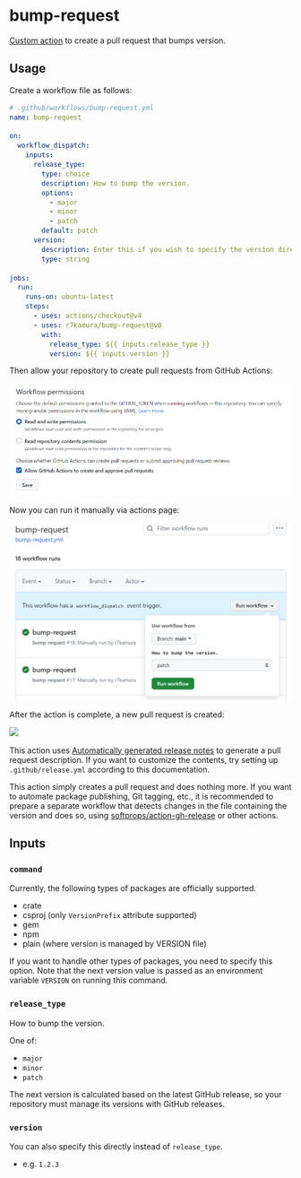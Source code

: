 # bump-request

[Custom action](https://docs.github.com/en//actions/creating-actions/about-custom-actions) to create a pull request that bumps version.

## Usage

Create a workflow file as follows:

```yaml
# .github/workflows/bump-request.yml
name: bump-request

on:
  workflow_dispatch:
    inputs:
      release_type:
        type: choice
        description: How to bump the version.
        options:
          - major
          - minor
          - patch
        default: patch
      version:
        description: Enter this if you wish to specify the version directly.
        type: string

jobs:
  run:
    runs-on: ubuntu-latest
    steps:
      - uses: actions/checkout@v4
      - uses: r7kamura/bump-request@v0
        with:
          release_type: ${{ inputs.release_type }}
          version: ${{ inputs.version }}
```

Then allow your repository to create pull requests from GitHub Actions:

![](images/workflow-permissions.png)

Now you can run it manually via actions page:

![](images/workflow.png)

After the action is complete, a new pull request is created:

![](images/pull-request.png)

This action uses [Automatically generated release notes](https://docs.github.com/en//repositories/releasing-projects-on-github/automatically-generated-release-notes) to generate a pull request description.
If you want to customize the contents, try setting up `.github/release.yml` according to this documentation.

This action simply creates a pull request and does nothing more. If you want to automate package publishing, Git tagging, etc., it is recommended to prepare a separate workflow that detects changes in the file containing the version and does so, using [softprops/action-gh-release](https://github.com/softprops/action-gh-release) or other actions.

## Inputs

### `command`

Currently, the following types of packages are officially supported.

- crate
- csproj (only `VersionPrefix` attribute supported)
- gem
- npm
- plain (where version is managed by VERSION file)

If you want to handle other types of packages, you need to specify this option.
Note that the next version value is passed as an environment variable `VERSION` on running this command.

### `release_type`

How to bump the version.

One of:

- `major`
- `minor`
- `patch`

The next version is calculated based on the latest GitHub release,
so your repository must manage its versions with GitHub releases.

### `version`

You can also specify this directly instead of `release_type`.

- e.g. `1.2.3`
